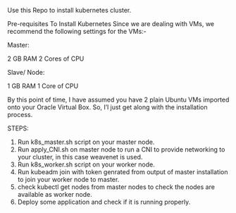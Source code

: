 Use this Repo to install kubernetes cluster.

Pre-requisites To Install Kubernetes 
Since we are dealing with VMs, we recommend the following settings for the VMs:-

Master:

2 GB RAM
2 Cores of CPU


Slave/ Node:

1 GB RAM
1 Core of CPU


By this point of time, I have assumed you have 2 plain Ubuntu VMs imported onto your Oracle Virtual Box. So, I’l just get along with the installation process.

STEPS:

1. Run k8s_master.sh script on your master node.
2. Run apply_CNI.sh on master node to run a CNI to provide networking to your cluster, in this case weavenet is used.
3. Run k8s_worker.sh script on your worker node.
4. Run kubeadm join with token genrated from output of master installation to join your worker node to master.
5. check kubectl get nodes from master nodes to check the nodes are available as worker node.
6. Deploy some application and check if it is running properly.


